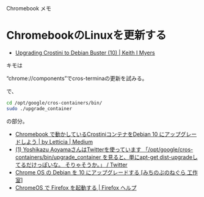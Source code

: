 Chromebook メモ


# ChromebookのLinuxを更新する

- [Upgrading Crostini to Debian Buster (10) | Keith I Myers](https://kmyers.me/blog/chromeos/upgrading-crostini-to-debian-buster-10/)

キモは

“chrome://components”でcros-terminaの更新を試みる。

で、

```sh
cd /opt/google/cros-containers/bin/
sudo ./upgrade_container
```

の部分。


- [Chromebook で動かしているCrostiniコンテナをDebian 10 にアップグレードしよう | by Letticia | Medium](https://medium.com/@m31mac/chromebook-%E3%81%A7%E5%8B%95%E3%81%8B%E3%81%97%E3%81%A6%E3%81%84%E3%82%8Bcrostini%E3%82%B3%E3%83%B3%E3%83%86%E3%83%8A%E3%82%92debian-10-%E3%81%AB%E3%82%A2%E3%83%83%E3%83%97%E3%82%B0%E3%83%AC%E3%83%BC%E3%83%89%E3%81%97%E3%82%88%E3%81%86-42369f5246fd)
- [(1) Yoshikazu AoyamaさんはTwitterを使っています 「/opt/google/cros-containers/bin/upgrade_container を見ると、単にapt-get dist-upgradeしてるだけっぽいな。 そりゃそうか。」 / Twitter](https://twitter.com/blauerberg/status/1286195586442526720)
- [Chrome OS の Debian を 10 にアップグレードする [みちのぶのねぐら 工作室]](https://michinobu.jp/tec/dialy/chromeosdebianupgradeto10)
- [ChromeOS で Firefox を起動する | Firefox ヘルプ](https://support.mozilla.org/ja/kb/run-firefox-chromeos)
